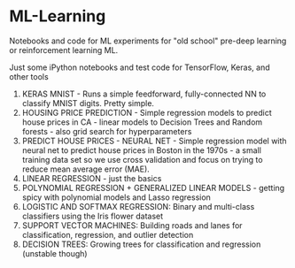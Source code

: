 # ML-Learning
Notebooks and code for ML experiments for "old school" pre-deep learning or reinforcement learning ML.

Just some iPython notebooks and test code for TensorFlow, Keras, and other tools

1. KERAS MNIST - Runs a simple feedforward, fully-connected NN to classify MNIST digits.  Pretty simple.
2. HOUSING PRICE PREDICTION - Simple regression models to predict house prices in CA - linear models to Decision Trees and Random forests - also grid search for hyperparameters
3. PREDICT HOUSE PRICES - NEURAL NET - Simple regression model with neural net to predict house prices in Boston in the 1970s - a small training data set so we use cross validation and focus on trying to reduce mean average error (MAE).
4. LINEAR REGRESSION - just the basics
5. POLYNOMIAL REGRESSION + GENERALIZED LINEAR MODELS - getting spicy with polynomial models and Lasso regression
6. LOGISTIC AND SOFTMAX REGRESSION:  Binary and multi-class classifiers using the Iris flower dataset
7. SUPPORT VECTOR MACHINES:  Building roads and lanes for classification, regression, and outlier detection
8. DECISION TREES:  Growing trees for classification and regression (unstable though)
